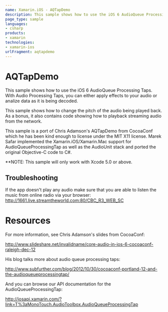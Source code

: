 ```yaml
---
name: Xamarin.iOS - AQTapDemo
description: This sample shows how to use the iOS 6 AudioQueue Processing Taps. With Audio Processing Taps, you can either apply effects to your audio or...
page_type: sample
languages:
- csharp
products:
- xamarin
technologies:
- xamarin-ios
urlFragment: aqtapdemo
---
```

# AQTapDemo

This sample shows how to use the iOS 6 AudioQueue Processing Taps.
With Audio Processing Taps, you can either apply effects to your audio
or analize data as it is being decoded.  

This sample shows how to change the pitch of the audio being played
back.  As a bonus, it also contains code showing how to playback
streaming audio from the network.

This sample is a port of Chris Adamson's AQTapDemo from CocoaConf
which he has been kind enough to license under the MIT X11 license.
Marek Safar implemented the Xamarin.iOS/Xamarin.Mac support for
AudioQueueProcessingTap as well as the AudioUnit stack and ported
the original Objective-C code to C#.

**NOTE: This sample will only work with Xcode 5.0 or above.

## Troubleshooting
If the app doesn't play any audio make sure that you are able to listen the music from online radio via your browser: http://1661.live.streamtheworld.com:80/CBC_R3_WEB_SC

# Resources

For more information, see Chris Adamson's slides from CocoaConf:

http://www.slideshare.net/invalidname/core-audio-in-ios-6-cocoaconf-raleigh-dec-12

His blog talks more about audio queue processing taps:

http://www.subfurther.com/blog/2012/10/30/cocoaconf-portland-12-and-the-audioqueueprocessingtap/

And you can browse our API documentation for the AudioQueueProcessingTap:

http://iosapi.xamarin.com/?link=T%3aMonoTouch.AudioToolbox.AudioQueueProcessingTap

